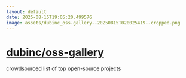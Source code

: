 ```yaml
---
layout: default
date: 2025-08-15T19:05:20.499576
image: assets/dubinc_oss-gallery--20250815T020025419--cropped.png
---
```


# [dubinc/oss-gallery](https://github.com/dubinc/oss-gallery)

crowdsourced list of top open-source projects
